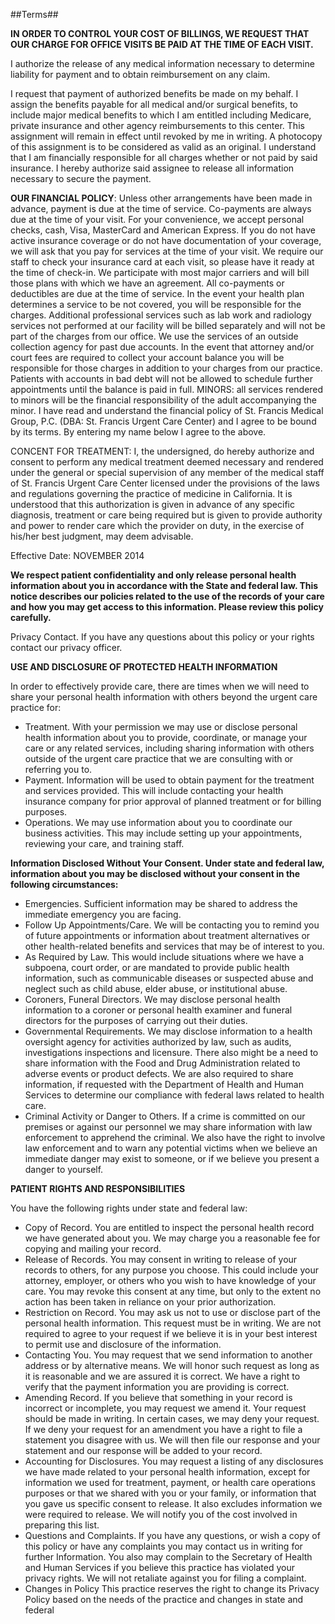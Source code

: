##Terms##

**IN ORDER TO CONTROL YOUR COST OF BILLINGS, WE REQUEST THAT OUR CHARGE FOR OFFICE VISITS BE PAID AT THE TIME OF EACH VISIT.**

I authorize the release of any medical information necessary to determine liability for payment and to obtain reimbursement on any claim.

I request that payment of authorized benefits be made on my behalf. I assign the benefits payable for all medical and/or surgical benefits, to include major medical benefits to which I am entitled including Medicare, private insurance and other agency reimbursements to this center. This assignment will remain in effect until revoked by me in writing. A photocopy of this assignment is to be considered as valid as an original. I understand that I am financially responsible for all charges whether or not paid by said insurance. I hereby authorize said assignee to release all information necessary to secure the payment.

**OUR FINANCIAL POLICY**: Unless other arrangements have been made in advance, payment is due at the time of service. Co-payments are always due at the time of your visit. For your convenience, we accept personal checks, cash, Visa, MasterCard and American Express. If you do not have active insurance coverage or do not have documentation of your coverage, we will ask that you pay for services at the time of your visit. We require our staff to check your insurance card at each visit, so please have it ready at the time of check-in. We participate with most major carriers and will bill those plans with which we have an agreement. All co-payments or deductibles are due at the time of service. In the event your health plan determines a service to be not covered, you will be responsible for the charges. Additional professional services such as lab work and radiology services not performed at our facility will be billed separately and will not be part of the charges from our office. We use the services of an outside collection agency for past due accounts. In the event that attorney and/or court fees are required to collect your account balance you will be responsible for those charges in addition to your charges from our practice. Patients with accounts in bad debt will not be allowed to schedule further appointments until the balance is paid in full. MINORS: all services rendered to minors will be the financial responsibility of the adult accompanying the minor. I have read and understand the financial policy of St. Francis Medical Group, P.C. (DBA: St. Francis Urgent Care Center) and I agree to be bound by its terms. By entering my name below I agree to the above.

CONCENT FOR TREATMENT: I, the undersigned, do hereby authorize and consent to perform any medical treatment deemed necessary and rendered under the general or special supervision of any member of the medical staff of St. Francis Urgent Care Center licensed under the provisions of the laws and regulations governing the practice of medicine in California. It is understood that this authorization is given in advance of any specific diagnosis, treatment or care being required but is given to provide authority and power to render care which the provider on duty, in the exercise of his/her best judgment, may deem advisable.

Effective Date: NOVEMBER 2014

**We respect patient confidentiality and only release personal health information about you in accordance with the State and federal law. This notice describes our policies related to the use of the records of your care and how you may get access to this information. Please review this policy carefully.**

Privacy Contact.  If you have any questions about this policy or your rights contact our privacy officer.

**USE AND DISCLOSURE OF PROTECTED HEALTH INFORMATION**

In order to effectively provide care, there are times when we will need to share your personal health information with others beyond the urgent care practice for:

- Treatment. With your permission we may use or disclose personal health information about you to provide, coordinate, or manage your care or any related services, including sharing information with others outside of the urgent care practice that we are consulting with or referring you to.
- Payment. Information will be used to obtain payment for the treatment and services provided. This will include contacting your health insurance company for prior approval of planned treatment or for billing purposes.
- Operations. We may use information about you to coordinate our business activities. This may include setting up your appointments, reviewing your care, and training staff.

**Information Disclosed Without Your Consent. Under state and federal law, information about you may be disclosed without your consent in the following circumstances:**

- Emergencies. Sufficient information may be shared to address the immediate emergency you are facing.
- Follow Up Appointments/Care. We will be contacting you to remind you of future appointments or information about treatment alternatives or other health-related benefits and services that may be of interest to you.
- As Required by Law. This would include situations where we have a subpoena, court order, or are mandated to provide public health information, such as communicable diseases or suspected abuse and neglect such as child abuse, elder abuse, or institutional abuse.
- Coroners, Funeral Directors. We may disclose personal health information to a coroner or personal health examiner and funeral directors for the purposes of carrying out their duties.
- Governmental Requirements. We may disclose information to a health oversight agency for activities authorized by law, such as audits, investigations inspections and licensure. There also might be a need to share information with the Food and Drug Administration related to adverse events or product defects. We are also required to share information, if requested with the Department of Health and Human Services to determine our compliance with federal laws related to health care.
- Criminal Activity or Danger to Others. If a crime is committed on our premises or against our personnel we may share information with law enforcement to apprehend the criminal. We also have the right to involve law enforcement and to warn any potential victims when we believe an immediate danger may exist to someone, or if we believe you present a danger to yourself.

**PATIENT RIGHTS AND RESPONSIBILITIES**

You have the following rights under state and federal law:

- Copy of Record. You are entitled to inspect the personal health record we have generated about you. We may charge you a reasonable fee for copying and mailing your record.
- Release of Records. You may consent in writing to release of your records to others, for any purpose you choose. This could include your attorney, employer, or others who you wish to have knowledge of your care. You may revoke this consent at any time, but only to the extent no action has been taken in reliance on your prior authorization.
- Restriction on Record. You may ask us not to use or disclose part of the personal health information. This request must be in writing. We are not required to agree to your request if we believe it is in your best interest to permit use and disclosure of the information.
- Contacting You. You may request that we send information to another address or by alternative means. We will honor such request as long as it is reasonable and we are assured it is correct. We have a right to verify that the payment information you are providing is correct.
- Amending Record. If you believe that something in your record is incorrect or incomplete, you may request we amend it. Your request should be made in writing. In certain cases, we may deny your request. If we deny your request for an amendment you have a right to file a statement you disagree with us. We will then file our response and your statement and our response will be added to your record.
- Accounting for Disclosures. You may request a listing of any disclosures we have made related to your personal health information, except for information we used for treatment, payment, or health care operations purposes or that we shared with you or your family, or information that you gave us specific consent to release. It also excludes information we were required to release. We will notify you of the cost involved in preparing this list.
- Questions and Complaints. If you have any questions, or wish a copy of this policy or have any complaints you may contact us in writing for further Information. You also may complain to the Secretary of Health and Human Services if you believe this practice has violated your privacy rights. We will not retaliate against you for filing a complaint.
- Changes in Policy This practice reserves the right to change its Privacy Policy based on the needs of the practice and changes in state and federal